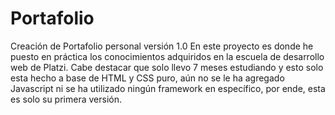 # Portafolio
Creación de Portafolio personal versión 1.0
En este proyecto es donde he puesto en práctica los conocimientos adquiridos en la escuela de desarrollo web de Platzi. 
Cabe destacar que solo llevo 7 meses estudiando y esto solo esta hecho a base de HTML  y CSS puro, aún no se le ha agregado Javascript ni se ha utilizado ningún framework 
en específico, por ende, esta es solo su primera versión.
